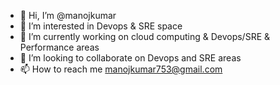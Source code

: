 - 👋 Hi, I’m @manojkumar
- 👀 I’m interested in Devops & SRE space
- 🌱 I’m currently working on cloud computing & Devops/SRE & Performance areas
- 💞️ I’m looking to collaborate on Devops and SRE areas
- 📫 How to reach me manojkumar753@gmail.com

<!---
manojkumar542/manojkumar542 is a ✨ special ✨ repository because its `README.md` (this file) appears on your GitHub profile.
You can click the Preview link to take a look at your changes.
--->
